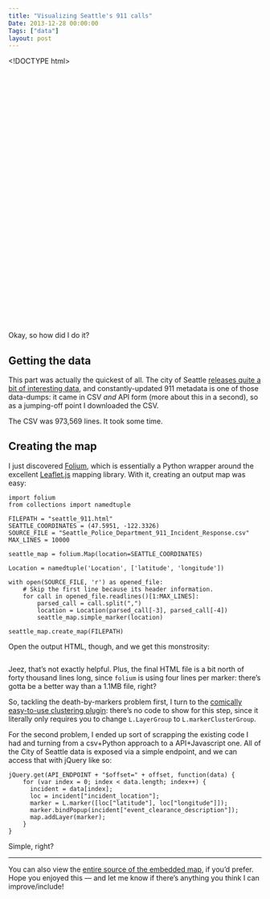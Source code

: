 ```yaml
---
title: "Visualizing Seattle's 911 calls"
Date: 2013-12-28 00:00:00
Tags: ["data"]
layout: post
---
```


<p>&lt;!DOCTYPE html&gt;
</p>


<link href="http://cdn.leafletjs.com/leaflet-0.7/leaflet.css" rel="stylesheet"/>


<link href="http://leaflet.github.io/Leaflet.markercluster/dist/MarkerCluster.Default.css" rel="stylesheet"/>


<script src="http://cdn.leafletjs.com/leaflet-0.7/leaflet.js"></script>


<script src="http://leaflet.github.io/Leaflet.markercluster/dist/leaflet.markercluster-src.js" type="text/javascript"></script>


<script src="http://briangonzalez.github.io/jquery.adaptive-backgrounds.js/js/jquery.js"></script>


<div id="map" style="width: 960px; height: 500px"></div>


<script>

var actualMap = L.map('map').setView([47.5951, -122.3326], 12);

L.tileLayer('http://{s}.tile.openstreetmap.org/{z}/{x}/{y}.png', {
maxZoom: 18,
attribution: 'Map data (c) <a href="http://openstreetmap.org">OpenStreetMap</a> contributors'
}).addTo(actualMap);

var map = new L.markerClusterGroup();

var THOUSANDS = 3;

var API_ENDPOINT = "http://data.seattle.gov/resource/3k2p-39jp.json?";

for (var i = 0; i < THOUSANDS; i++) {
offset = i * 1000;
jQuery.get(API_ENDPOINT + "$offset=" + offset, function(data) {
for (var index = 0; index < data.length; index++) {
incident = data[index];
loc = incident["incident_location"];
marker = L.marker([loc["latitude"], loc["longitude"]]);
marker.bindPopup(incident["event_clearance_description"]);
map.addLayer(marker);
}
});
}

actualMap.addLayer(map);

</script>


<p></p>


<p>Okay, so how did I do it?</p>


<h2 id="getting-the-data">Getting the data</h2>


<p>This part was actually the quickest of all.  The city of Seattle <a href="data.seattle.gov">releases quite a bit of interesting data</a>, and constantly-updated 911 metadata is one of those data-dumps: it came in CSV <em>and</em> API form (more about this in a second), so as a jumping-off point I downloaded the CSV.</p>


<p>The CSV was 973,569 lines.  It took some time.</p>


<h2 id="creating-the-map">Creating the map</h2>


<p>I just discovered <a href="https://github.com/wrobstory/folium">Folium</a>, which is essentially a Python wrapper around the excellent <a href="leafletjs.com">Leaflet.js</a> mapping library.  With it, creating an output map was easy:</p>


<pre><code>import folium
from collections import namedtuple

FILEPATH = "seattle_911.html"
SEATTLE_COORDINATES = (47.5951, -122.3326)
SOURCE_FILE = "Seattle_Police_Department_911_Incident_Response.csv"
MAX_LINES = 10000

seattle_map = folium.Map(location=SEATTLE_COORDINATES)

Location = namedtuple('Location', ['latitude', 'longitude']) 

with open(SOURCE_FILE, 'r') as opened_file:
    # Skip the first line because its header information.
    for call in opened_file.readlines()[1:MAX_LINES]:
        parsed_call = call.split(",")
        location = Location(parsed_call[-3], parsed_call[-4])
        seattle_map.simple_marker(location)

seattle_map.create_map(FILEPATH)
</code></pre>


<p>Open the output HTML, though, and we get this monstrosity:</p>


<p><img alt="" src="http://i.imgur.com/VZkg3Xw.png"/></p>


<p>Jeez, that’s not exactly helpful.  Plus, the final HTML file is a bit north of forty thousand lines long, since <code>folium</code> is using four lines per marker: there’s gotta be a better way than a 1.1MB file, right?</p>


<p>So, tackling the death-by-markers problem first, I turn to the <a href="https://github.com/Leaflet/Leaflet.markercluster">comically easy-to-use clustering plugin</a>:  there’s no code to show for this step, since it literally only requires you to change <code>L.LayerGroup</code> to <code>L.markerClusterGroup</code>.</p>


<p>For the second problem, I ended up sort of scrapping the existing code I had and turning from a csv+Python approach to a API+Javascript one.  All of the City of Seattle data is exposed via a simple endpoint, and we can access that with jQuery like so:</p>


<pre><code>jQuery.get(API_ENDPOINT + "$offset=" + offset, function(data) {
    for (var index = 0; index &lt; data.length; index++) {
      incident = data[index];
      loc = incident["incident_location"];
      marker = L.marker([loc["latitude"], loc["longitude"]]);
      marker.bindPopup(incident["event_clearance_description"]);
      map.addLayer(marker);
    }
}
</code></pre>


<p>Simple, right?</p>


<hr/>


<p>You can also view the <a href="https://gist.github.com/jmduke/8165668">entire source of the embedded map</a>, if you’d prefer.  Hope you enjoyed this — and let me know if there’s anything you think I can improve/include!</p>
	